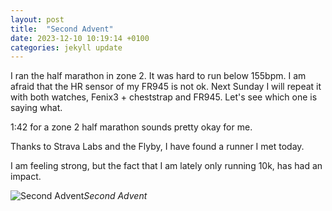 ```yaml
---
layout: post
title:  "Second Advent"
date: 2023-12-10 10:19:14 +0100
categories: jekyll update
---
```


I ran the half marathon in zone 2. It was hard to run below 155bpm. I am afraid that the HR sensor of my FR945 is not ok. Next Sunday I will repeat it with both watches, Fenix3 + cheststrap and FR945. Let's see which one is saying what.   

1:42 for a zone 2 half marathon sounds pretty okay for me.  

Thanks to Strava Labs and the Flyby, I have found a runner I met today.  

I am feeling strong, but the fact that I am lately only running 10k, has had an impact.  



![Second Advent](https://lh3.googleusercontent.com/pw/ADCreHfolDBg_mAzcdh5fsHtAA_pN8N8JuChrc-CIRySreQP_C9gO14loTeLNUvifGccFjUThAzFoTTLNIKv7yZ_QQGrz1HwEVULHoQtl1zydFSKj-c3RVs=w2400)*Second Advent*&nbsp;



[jekyll-docs]: https://jekyllrb.com/docs/home
[jekyll-gh]:   https://github.com/jekyll/jekyll
[jekyll-talk]: https://talk.jekyllrb.com/
